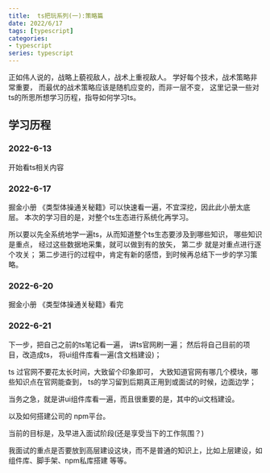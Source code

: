 ```yaml
---
title:  ts把玩系列(一):策略篇
date: 2022/6/17
tags: [typescript]
categories: 
- typescript
series: typescript
---
```


正如伟人说的，战略上藐视敌人，战术上重视敌人。
学好每个技术，战术策略非常重要，
而最优的战术策略应该是随机应变的，而非一层不变，
这里记录一些对ts的所思所想学习历程，指导如何学习ts。

## 学习历程

### 2022-6-13
开始看ts相关内容

### 2022-6-17
掘金小册 《类型体操通关秘籍》可以快速看一遍，不宜深挖，因此此小册太底层。
本次的学习目的是，对整个ts生态进行系统化再学习。

所以要以先全系统地学一遍ts，从而知道整个ts生态要涉及到哪些知识，
哪些知识是重点，
经过这些数据地采集，就可以做到有的放矢，
第二步 就是对重点进行逐个攻关；
第二步进行的过程中，肯定有新的感悟，到时候再总结下一步的学习策略。

### 2022-6-20
掘金小册 《类型体操通关秘籍》看完

### 2022-6-21
下一步，把自己之前的ts笔记看一遍，
讲ts官网刷一遍；
然后将自己目前的项目，改造成ts，
将ui组件库看一遍(含文档建设)；

ts 过官网不要花太长时间，大致留个印象即可，
大致知道官网有哪几个模块，哪些知识点在官网能查到，
ts的学习留到后期真正用到或面试的时候，边面边学；

当务之急，就是讲ui组件库看一遍，而且很重要的是，其中的ui文档建设。

以及如何搭建公司的 npm平台。

当前的目标是，及早进入面试阶段(还是享受当下的工作氛围？)

我面试的重点是否要放到高层建设这块，而不是普通的知识上，比如上层建设，如组件库、脚手架、npm私库搭建 等等。


